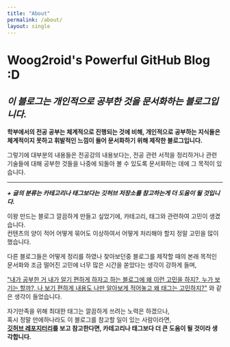 ```yaml
---
title: "About"
permalink: /about/
layout: single
---
```

# Woog2roid's Powerful GitHub Blog :D
 
## *이 블로그는 개인적으로 공부한 것을 문서화하는 블로그입니다.*
 
__학부에서의 전공 공부는 체계적으로 진행되는 것에 비해, 개인적으로 공부하는 지식들은 체계적이지 못하고 휘발적인 느낌이 들어 문서화하기 위해 제작한 블로그입니다.__

그렇기에 대부분의 내용들은 전공강의 내용보다는, 전공 관련 서적을 정리하거나 관련 기술들에 대해 공부한 것들을 나중에 되돌아 볼 수 있도록 문서화하는 데에 그 목적이 있습니다.

----- 

__*+ 글의 분류는 카테고리나 태그보다는 깃허브 저장소를 참고하는게 더 도움이 될 것입니다.*__

이왕 만드는 블로그 깔끔하게 만들고 싶었기에, 카테고리, 태그와 관련하여 고민이 생겼습니다.  
컨텐츠의 양이 적어 어떻게 묶어도 이상하여서 어떻게 처리해야 할지 정말 고민을 많이 했습니다.  

다른 블로그들은 어떻게 정리를 하였나 찾아보던중 블로그를 제작할 때의 본래 목적인 문서화와 조금 떨어진 고민에 너무 많은 시간을 쏟았다는 생각이 강하게 들며,

<u>"내가 공부한 거 내가 알기 편하게 하자고 하는 블로그에 왜 이런 고민을 하지?, 누가 보기는 할까?, 나 보기 편하게 내용도 나만 알아보게 적어놓고 왜 태그는 고민하지?"</u> 와 같은 생각이 들었습니다.  

자기만족을 위해 최대한 태그는 깔끔하게 쓰려는 노력은 하겠으나,  
혹시 정말 만에하나라도 이 블로그를 참고할 일이 있는 사람이라면,  
__[깃허브 레포지터리](https://github.com/woog2roid/woog2roid.github.io/tree/master/_posts)를 보고 참고한다면, 카테고리나 태그보다 더 큰 도움이 될 것이라 생각합니다.__